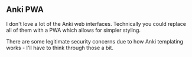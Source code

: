 ## Anki PWA

I don't love a lot of the Anki web interfaces. Technically you could replace all of them with a PWA which allows for simpler styling.

There are some legitimate security concerns due to how Anki templating works - I'll have to think through those a bit.
